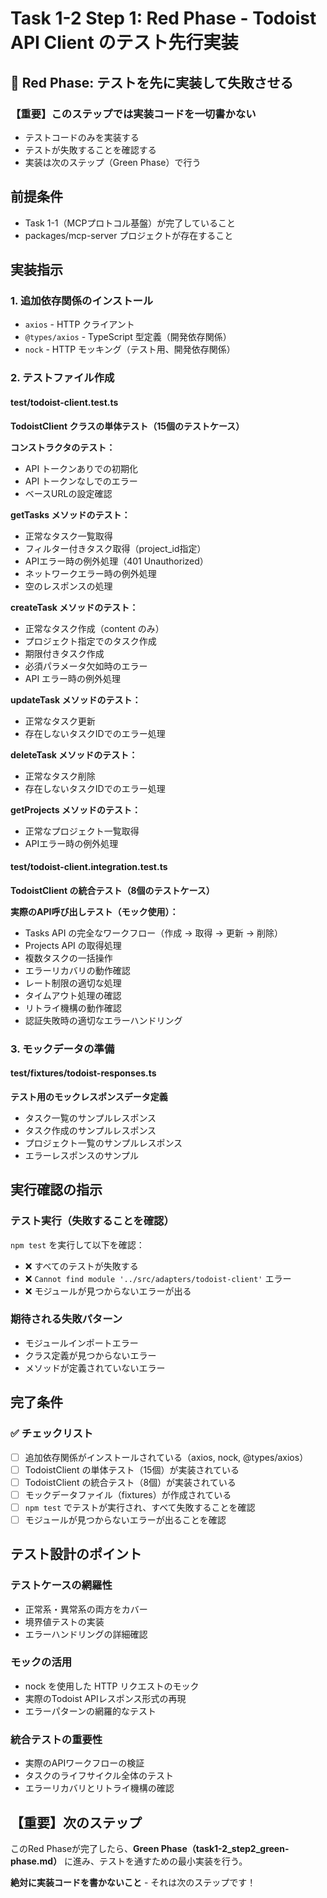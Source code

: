 # Task 1-2 Step 1: Red Phase - Todoist API Client のテスト先行実装

## 🔴 Red Phase: テストを先に実装して失敗させる

### 【重要】このステップでは実装コードを一切書かない
- テストコードのみを実装する
- テストが失敗することを確認する
- 実装は次のステップ（Green Phase）で行う

## 前提条件
- Task 1-1（MCPプロトコル基盤）が完了していること
- packages/mcp-server プロジェクトが存在すること

## 実装指示

### 1. 追加依存関係のインストール
- `axios` - HTTP クライアント
- `@types/axios` - TypeScript 型定義（開発依存関係）
- `nock` - HTTP モッキング（テスト用、開発依存関係）

### 2. テストファイル作成

#### test/todoist-client.test.ts
**TodoistClient クラスの単体テスト（15個のテストケース）**

**コンストラクタのテスト：**
- API トークンありでの初期化
- API トークンなしでのエラー
- ベースURLの設定確認

**getTasks メソッドのテスト：**
- 正常なタスク一覧取得
- フィルター付きタスク取得（project_id指定）
- APIエラー時の例外処理（401 Unauthorized）
- ネットワークエラー時の例外処理
- 空のレスポンスの処理

**createTask メソッドのテスト：**
- 正常なタスク作成（content のみ）
- プロジェクト指定でのタスク作成
- 期限付きタスク作成
- 必須パラメータ欠如時のエラー
- API エラー時の例外処理

**updateTask メソッドのテスト：**
- 正常なタスク更新
- 存在しないタスクIDでのエラー処理

**deleteTask メソッドのテスト：**
- 正常なタスク削除
- 存在しないタスクIDでのエラー処理

**getProjects メソッドのテスト：**
- 正常なプロジェクト一覧取得
- APIエラー時の例外処理

#### test/todoist-client.integration.test.ts
**TodoistClient の統合テスト（8個のテストケース）**

**実際のAPI呼び出しテスト（モック使用）：**
- Tasks API の完全なワークフロー（作成 → 取得 → 更新 → 削除）
- Projects API の取得処理
- 複数タスクの一括操作
- エラーリカバリの動作確認
- レート制限の適切な処理
- タイムアウト処理の確認
- リトライ機構の動作確認
- 認証失敗時の適切なエラーハンドリング

### 3. モックデータの準備

#### test/fixtures/todoist-responses.ts
**テスト用のモックレスポンスデータ定義**
- タスク一覧のサンプルレスポンス
- タスク作成のサンプルレスポンス  
- プロジェクト一覧のサンプルレスポンス
- エラーレスポンスのサンプル

## 実行確認の指示

### テスト実行（失敗することを確認）
`npm test` を実行して以下を確認：
- ❌ すべてのテストが失敗する
- ❌ `Cannot find module '../src/adapters/todoist-client'` エラー
- ❌ モジュールが見つからないエラーが出る

### 期待される失敗パターン
- モジュールインポートエラー
- クラス定義が見つからないエラー
- メソッドが定義されていないエラー

## 完了条件

### ✅ チェックリスト
- [ ] 追加依存関係がインストールされている（axios, nock, @types/axios）
- [ ] TodoistClient の単体テスト（15個）が実装されている
- [ ] TodoistClient の統合テスト（8個）が実装されている
- [ ] モックデータファイル（fixtures）が作成されている
- [ ] `npm test` でテストが実行され、すべて失敗することを確認
- [ ] モジュールが見つからないエラーが出ることを確認

## テスト設計のポイント

### テストケースの網羅性
- 正常系・異常系の両方をカバー
- 境界値テストの実装
- エラーハンドリングの詳細確認

### モックの活用
- nock を使用した HTTP リクエストのモック
- 実際のTodoist APIレスポンス形式の再現
- エラーパターンの網羅的なテスト

### 統合テストの重要性
- 実際のAPIワークフローの検証
- タスクのライフサイクル全体のテスト
- エラーリカバリとリトライ機構の確認

## 【重要】次のステップ
このRed Phaseが完了したら、**Green Phase（task1-2_step2_green-phase.md）** に進み、テストを通すための最小実装を行う。

**絶対に実装コードを書かないこと** - それは次のステップです！ 